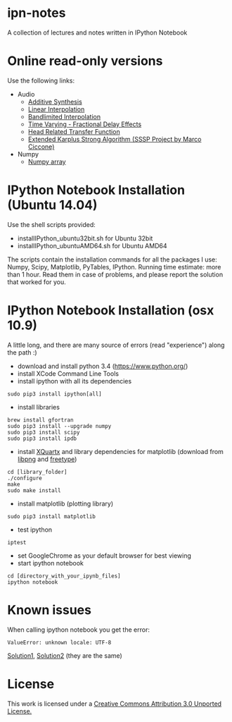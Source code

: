 ipn-notes
=========

A collection of lectures and notes written in IPython Notebook

Online read-only versions
=========================

Use the following links:

* Audio
  * [Additive Synthesis](http://nbviewer.ipython.org/github/brunodigiorgi/ipn-notes/blob/master/audio/AdditiveSynthesis.ipynb)
  * [Linear Interpolation](http://nbviewer.ipython.org/github/brunodigiorgi/ipn-notes/blob/master/audio/LinearInterpolation.ipynb)
  * [Bandlimited Interpolation](http://nbviewer.ipython.org/github/brunodigiorgi/ipn-notes/blob/master/audio/BandlimitedInterpolation.ipynb)
  * [Time Varying - Fractional Delay Effects](http://nbviewer.ipython.org/github/brunodigiorgi/ipn-notes/blob/master/audio/TimeVarying-FractionalDelayEffects.ipynb)
  * [Head Related Transfer Function](http://nbviewer.ipython.org/github/brunodigiorgi/ipn-notes/blob/master/audio/hrtf.ipynb)
  * [Extended Karplus Strong Algorithm (SSSP Project by Marco Ciccone)](http://nbviewer.ipython.org/github/brunodigiorgi/ipn-notes/blob/master/audio/ExtendedKarplusStrongAlgorithm.ipynb)
* Numpy
  * [Numpy array](http://nbviewer.ipython.org/github/brunodigiorgi/ipn-notes/blob/master/numpy/numpy-array.ipynb) 

IPython Notebook Installation (Ubuntu 14.04)
=============================
Use the shell scripts provided:
 - installIPython_ubuntu32bit.sh for Ubuntu 32bit
 - installIPython_ubuntuAMD64.sh for Ubuntu AMD64

The scripts contain the installation commands for all the packages I use: Numpy, Scipy, Matplotlib, PyTables, IPython.
Running time estimate: more than 1 hour.
Read them in case of problems, and please report the solution that worked for you.

IPython Notebook Installation (osx 10.9)
=============================

A little long, and there are many source of errors (read "experience") along the path :)

* download and install python 3.4 (https://www.python.org/)
* install XCode Command Line Tools
* install ipython with all its dependencies
```
sudo pip3 install ipython[all]
```
* install libraries
```
brew install gfortran
sudo pip3 install --upgrade numpy
sudo pip3 install scipy
sudo pip3 install ipdb
```
* install [XQuartx](http://xquartz.macosforge.org/landing/) and library dependencies for matplotlib (download from [libpng](http://www.libpng.org/pub/png/libpng.html) and [freetype](http://download.savannah.gnu.org/releases/freetype/))
```
cd [library_folder]
./configure
make
sudo make install
```
* install matplotlib (plotting library) 
```
sudo pip3 install matplotlib
```
* test ipython
```
iptest
```
* set GoogleChrome as your default browser for best viewing
* start ipython notebook 
```
cd [directory_with_your_ipynb_files]
ipython notebook
```

Known issues
===========
When calling ipython notebook you get the error:
```
ValueError: unknown locale: UTF-8
```
[Solution1](https://coderwall.com/p/-k_93g), [Solution2](http://stackoverflow.com/questions/15526996/ipython-notebook-locale-error) (they are the same)


License
=======

This work is licensed under a [Creative Commons Attribution 3.0 Unported License.](http://creativecommons.org/licenses/by/3.0/)
